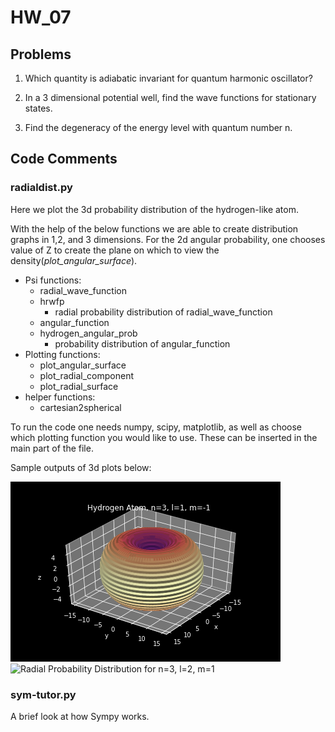 # HW_07

## Problems

1. Which quantity is adiabatic invariant for quantum harmonic oscillator?

2. In a 3 dimensional potential well, find the wave functions for stationary states.

3. Find the degeneracy of the energy level with quantum number n.

## Code Comments

### radialdist.py
Here we plot the 3d probability distribution of the hydrogen-like atom.

With the help of the below functions we are able to create distribution graphs in 1,2, and 3 dimensions.
For the 2d angular probability, one chooses value of Z to create the plane on which to view the density(_plot_angular_surface_).   

- Psi functions:
  - radial_wave_function
  - hrwfp
    - radial probability distribution of radial_wave_function
  - angular_function
  - hydrogen_angular_prob
    - probability distribution of angular_function
- Plotting functions:
  - plot_angular_surface
  - plot_radial_component
  - plot_radial_surface
- helper functions:
  - cartesian2spherical

To run the code one needs numpy, scipy, matplotlib, as well as choose which plotting function you would like to use. These can be inserted in the main part of the file.

Sample outputs of 3d plots  below:

![Radial Probability Distribution for n=3, l=1, m=1][rprob311]
![Radial Probability Distribution for n=3, l=2, m=1][rprob321]

### sym-tutor.py
A brief look at how Sympy works.

[rprob311]: files/hangdist31-1.png "Radial Wave Plot n=3, l=m=1"
[rprob321]: files/hangdist32-1.png "Radial Wave Plot n=3, l=2, m=1"
